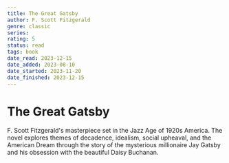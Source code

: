 ```yaml
---
title: The Great Gatsby
author: F. Scott Fitzgerald
genre: classic
series: 
rating: 5
status: read
tags: book
date_read: 2023-12-15
date_added: 2023-08-10
date_started: 2023-11-20
date_finished: 2023-12-15
---
```


# The Great Gatsby

F. Scott Fitzgerald's masterpiece set in the Jazz Age of 1920s America. The novel explores themes of decadence, idealism, social upheaval, and the American Dream through the story of the mysterious millionaire Jay Gatsby and his obsession with the beautiful Daisy Buchanan.

